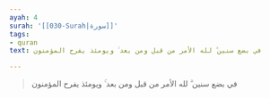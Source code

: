 ```yaml
---
ayah: 4
surah: '[[030-Surah|سورة]]'
tags:
- quran
text: في بضع سنين ۗ لله الأمر من قبل ومن بعد ۚ ويومئذ يفرح المؤمنون

---
```

> في بضع سنين ۗ لله الأمر من قبل ومن بعد ۚ ويومئذ يفرح المؤمنون

